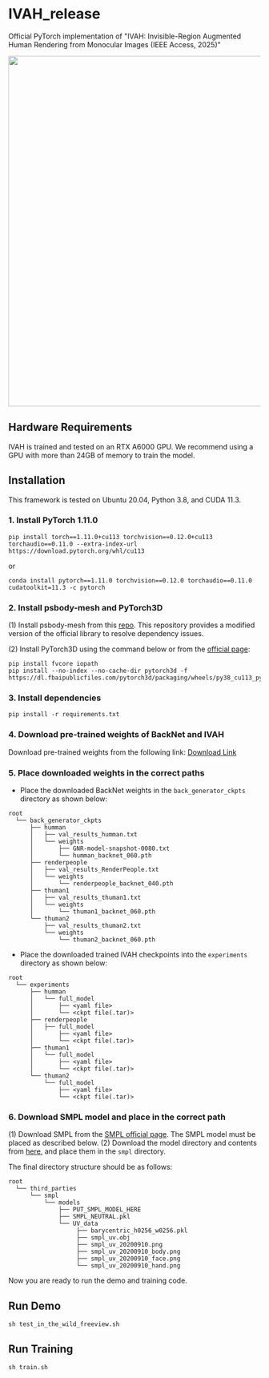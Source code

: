 # IVAH_release
Official PyTorch implementation of "IVAH: Invisible-Region Augmented Human Rendering from Monocular Images (IEEE Access, 2025)"
<!-- ![itw](assets/itw_example.png) -->

<p align="center">
    <img src="assets/itw_example.jpg" width="700px"/>
</p>

## Hardware Requirements
IVAH is trained and tested on an RTX A6000 GPU. We recommend using a GPU with more than 24GB of memory to train the model.

## Installation
This framework is tested on Ubuntu 20.04, Python 3.8, and CUDA 11.3.

### 1. Install PyTorch 1.11.0
```
pip install torch==1.11.0+cu113 torchvision==0.12.0+cu113 torchaudio==0.11.0 --extra-index-url https://download.pytorch.org/whl/cu113
```
or
```
conda install pytorch==1.11.0 torchvision==0.12.0 torchaudio==0.11.0 cudatoolkit=11.3 -c pytorch
```

### 2. Install psbody-mesh and PyTorch3D
(1) Install psbody-mesh from this [repo](https://github.com/MarilynKeller/mesh). This repository provides a modified version of the official library to resolve dependency issues.

(2) Install PyTorch3D using the command below or from the [official page](https://github.com/facebookresearch/pytorch3d/blob/main/INSTALL.md):

```
pip install fvcore iopath
pip install --no-index --no-cache-dir pytorch3d -f https://dl.fbaipublicfiles.com/pytorch3d/packaging/wheels/py38_cu113_pyt1110/download.html
```

### 3. Install dependencies
```
pip install -r requirements.txt
```

### 4. Download pre-trained weights of BackNet and IVAH

Download pre-trained weights from the following link:
[Download Link](https://www.dropbox.com/scl/fo/gzthflt7klqzjtiaxnvgn/AHAXkJSsEG0l57uiEPLT3d8?rlkey=mch033t1qsqobwlcry33btz6t&st=2su67umf&dl=0)

### 5. Place downloaded weights in the correct paths

* Place the downloaded BackNet weights in the `back_generator_ckpts` directory as shown below:
```
root
  └── back_generator_ckpts
      ├── humman
      │   ├── val_results_humman.txt
      │   └── weights
      │       ├── GNR-model-snapshot-0080.txt
      │       └── humman_backnet_060.pth
      ├── renderpeople
      │   ├── val_results_RenderPeople.txt
      │   └── weights
      │       └── renderpeople_backnet_040.pth
      ├── thuman1
      │   ├── val_results_thuman1.txt
      │   └── weights
      │       └── thuman1_backnet_060.pth
      └── thuman2
          ├── val_results_thuman2.txt
          └── weights
              └── thuman2_backnet_060.pth
```
* Place the downloaded trained IVAH checkpoints into the `experiments` directory as shown below:
```
root
  └── experiments
      ├── humman
      │   └── full_model
      │       ├── <yaml file>
      │       └── <ckpt file(.tar)>
      ├── renderpeople
      │   ├── full_model
      │       ├── <yaml file>
      │       └── <ckpt file(.tar)>
      ├── thuman1
      │   └── full_model
      │       ├── <yaml file>
      │       └── <ckpt file(.tar)>
      └── thuman2
          └── full_model
              ├── <yaml file>
              └── <ckpt file(.tar)>
```

### 6. Download SMPL model and place in the correct path

(1) Download SMPL from the [SMPL official page](https://smpl.is.tue.mpg.de/). The SMPL model must be placed as described below.
(2) Download the model directory and contents from [here](https://www.dropbox.com/scl/fo/gzthflt7klqzjtiaxnvgn/AHAXkJSsEG0l57uiEPLT3d8?rlkey=mch033t1qsqobwlcry33btz6t&st=2su67umf&dl=0), and place them in the `smpl` directory.

The final directory structure should be as follows:
```
root
  └── third_parties
      └── smpl
          └── models
              ├── PUT_SMPL_MODEL_HERE
              ├── SMPL_NEUTRAL.pkl
              └── UV_data
                   ├── barycentric_h0256_w0256.pkl
                   ├── smpl_uv.obj
                   ├── smpl_uv_20200910.png
                   ├── smpl_uv_20200910_body.png
                   ├── smpl_uv_20200910_face.png
                   └── smpl_uv_20200910_hand.png
```

Now you are ready to run the demo and training code.

## Run Demo

```
sh test_in_the_wild_freeview.sh
```

## Run Training
```
sh train.sh
```
